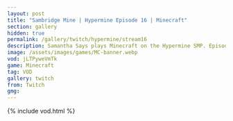 ```yaml
---
layout: post
title: "Sambridge Mine | Hypermine Episode 16 | Minecraft"
section: gallery
hidden: true
permalink: /gallery/twitch/hypermine/stream16
description: Samantha Says plays Minecraft on the Hypermine SMP. Episode 16.
image: /assets/images/games/MC-banner.webp
vod: jLTPyweVmTk
game: Minecraft
tag: VOD
gallery: twitch
from: Twitch
gmg:
---
```

{% include vod.html %}